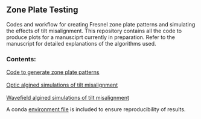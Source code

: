 ## Zone Plate Testing

Codes and workflow for creating Fresnel zone plate patterns and simulating the effects of tilt misalignment. This repository contains all the code to produce plots for a manusciprt currently in preparation. Refer to the manuscript for detailed explanations of the algorithms used. 

### Contents:</br>
[Code to generate zone plate patterns](https://github.com/s-sajid-ali/zone_plate_testing/wiki/Generating-zone-plate-patterns)</br></br>
[Optic algined simulations of tilt misalignment](https://github.com/s-sajid-ali/zone_plate_testing/wiki/Optic-aliged-approach)</br></br>
[Wavefield algined simulations of tilt misalignment](https://github.com/s-sajid-ali/zone_plate_testing/wiki/Wavefiled-aligned-approach)


A conda [environment file](https://github.com/s-sajid-ali/zone_plate_testing/blob/master/ipy3.yml) is included to ensure reproducibility of results. 
